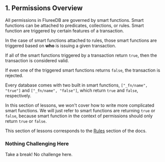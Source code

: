 ## 1. Permissions Overview

All permissions in FlureeDB are governed by smart functions. Smart functions can be attached to predicates, collections, or rules. Smart function are triggered by certain features of a transaction. 

In the case of smart functions attached to rules, those smart functions are triggered based on **who** is issuing a given transaction.

If all of the smart functions triggered by a transaction return `true`, then the transaction is considered valid. 

If even one of the triggered smart functions returns `false`, the transaction is rejected. 

Every database comes with two built in smart functions, `["_fn/name", "true"]` and `["_fn/name", "false"]`, which return `true` and `false`, respectively. 

In this section of lessons, we won't cover how to write more complicated smart functions. We will just refer to smart functions are returning `true` or `false`, because smart function in the context of permissions should only return `true` or `false`.

This section of lessons corresponds to the <a href="/docs/smart-functions/rules" target="_blank">Rules</a> section of the docs.

<div class="challenge">
<h3>Nothing Challenging Here</h3>
<p>Take a break! No challenge here.</p>
</div>